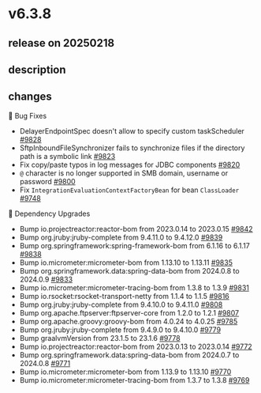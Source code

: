 # v6.3.8

## release on 20250218
## description
## changes
🐞 Bug Fixes

* DelayerEndpointSpec doesn't allow to specify custom taskScheduler <a href="https://github.com/spring-projects/spring-integration/issues/9828" data-hovercard-type="issue" data-hovercard-url="/spring-projects/spring-integration/issues/9828/hovercard">#9828</a>
* SftpInboundFileSynchronizer fails to synchronize files if the directory path is a symbolic link <a href="https://github.com/spring-projects/spring-integration/issues/9823" data-hovercard-type="issue" data-hovercard-url="/spring-projects/spring-integration/issues/9823/hovercard">#9823</a>
* Fix copy/paste typos in log messages for JDBC components <a href="https://github.com/spring-projects/spring-integration/issues/9820" data-hovercard-type="issue" data-hovercard-url="/spring-projects/spring-integration/issues/9820/hovercard">#9820</a>
* <code>@</code> character is no longer supported in SMB domain, username or password <a href="https://github.com/spring-projects/spring-integration/issues/9800" data-hovercard-type="issue" data-hovercard-url="/spring-projects/spring-integration/issues/9800/hovercard">#9800</a>
* Fix <code>IntegrationEvaluationContextFactoryBean</code> for bean <code>ClassLoader</code> <a href="https://github.com/spring-projects/spring-integration/issues/9748" data-hovercard-type="issue" data-hovercard-url="/spring-projects/spring-integration/issues/9748/hovercard">#9748</a>

🔨 Dependency Upgrades

* Bump io.projectreactor:reactor-bom from 2023.0.14 to 2023.0.15 <a href="https://github.com/spring-projects/spring-integration/pull/9842" data-hovercard-type="pull_request" data-hovercard-url="/spring-projects/spring-integration/pull/9842/hovercard">#9842</a>
* Bump org.jruby:jruby-complete from 9.4.11.0 to 9.4.12.0 <a href="https://github.com/spring-projects/spring-integration/pull/9839" data-hovercard-type="pull_request" data-hovercard-url="/spring-projects/spring-integration/pull/9839/hovercard">#9839</a>
* Bump org.springframework:spring-framework-bom from 6.1.16 to 6.1.17 <a href="https://github.com/spring-projects/spring-integration/pull/9838" data-hovercard-type="pull_request" data-hovercard-url="/spring-projects/spring-integration/pull/9838/hovercard">#9838</a>
* Bump io.micrometer:micrometer-bom from 1.13.10 to 1.13.11 <a href="https://github.com/spring-projects/spring-integration/pull/9835" data-hovercard-type="pull_request" data-hovercard-url="/spring-projects/spring-integration/pull/9835/hovercard">#9835</a>
* Bump org.springframework.data:spring-data-bom from 2024.0.8 to 2024.0.9 <a href="https://github.com/spring-projects/spring-integration/pull/9833" data-hovercard-type="pull_request" data-hovercard-url="/spring-projects/spring-integration/pull/9833/hovercard">#9833</a>
* Bump io.micrometer:micrometer-tracing-bom from 1.3.8 to 1.3.9 <a href="https://github.com/spring-projects/spring-integration/pull/9831" data-hovercard-type="pull_request" data-hovercard-url="/spring-projects/spring-integration/pull/9831/hovercard">#9831</a>
* Bump io.rsocket:rsocket-transport-netty from 1.1.4 to 1.1.5 <a href="https://github.com/spring-projects/spring-integration/pull/9816" data-hovercard-type="pull_request" data-hovercard-url="/spring-projects/spring-integration/pull/9816/hovercard">#9816</a>
* Bump org.jruby:jruby-complete from 9.4.10.0 to 9.4.11.0 <a href="https://github.com/spring-projects/spring-integration/pull/9808" data-hovercard-type="pull_request" data-hovercard-url="/spring-projects/spring-integration/pull/9808/hovercard">#9808</a>
* Bump org.apache.ftpserver:ftpserver-core from 1.2.0 to 1.2.1 <a href="https://github.com/spring-projects/spring-integration/pull/9807" data-hovercard-type="pull_request" data-hovercard-url="/spring-projects/spring-integration/pull/9807/hovercard">#9807</a>
* Bump org.apache.groovy:groovy-bom from 4.0.24 to 4.0.25 <a href="https://github.com/spring-projects/spring-integration/pull/9785" data-hovercard-type="pull_request" data-hovercard-url="/spring-projects/spring-integration/pull/9785/hovercard">#9785</a>
* Bump org.jruby:jruby-complete from 9.4.9.0 to 9.4.10.0 <a href="https://github.com/spring-projects/spring-integration/pull/9779" data-hovercard-type="pull_request" data-hovercard-url="/spring-projects/spring-integration/pull/9779/hovercard">#9779</a>
* Bump graalvmVersion from 23.1.5 to 23.1.6 <a href="https://github.com/spring-projects/spring-integration/pull/9778" data-hovercard-type="pull_request" data-hovercard-url="/spring-projects/spring-integration/pull/9778/hovercard">#9778</a>
* Bump io.projectreactor:reactor-bom from 2023.0.13 to 2023.0.14 <a href="https://github.com/spring-projects/spring-integration/pull/9772" data-hovercard-type="pull_request" data-hovercard-url="/spring-projects/spring-integration/pull/9772/hovercard">#9772</a>
* Bump org.springframework.data:spring-data-bom from 2024.0.7 to 2024.0.8 <a href="https://github.com/spring-projects/spring-integration/pull/9771" data-hovercard-type="pull_request" data-hovercard-url="/spring-projects/spring-integration/pull/9771/hovercard">#9771</a>
* Bump io.micrometer:micrometer-bom from 1.13.9 to 1.13.10 <a href="https://github.com/spring-projects/spring-integration/pull/9770" data-hovercard-type="pull_request" data-hovercard-url="/spring-projects/spring-integration/pull/9770/hovercard">#9770</a>
* Bump io.micrometer:micrometer-tracing-bom from 1.3.7 to 1.3.8 <a href="https://github.com/spring-projects/spring-integration/pull/9769" data-hovercard-type="pull_request" data-hovercard-url="/spring-projects/spring-integration/pull/9769/hovercard">#9769</a>

